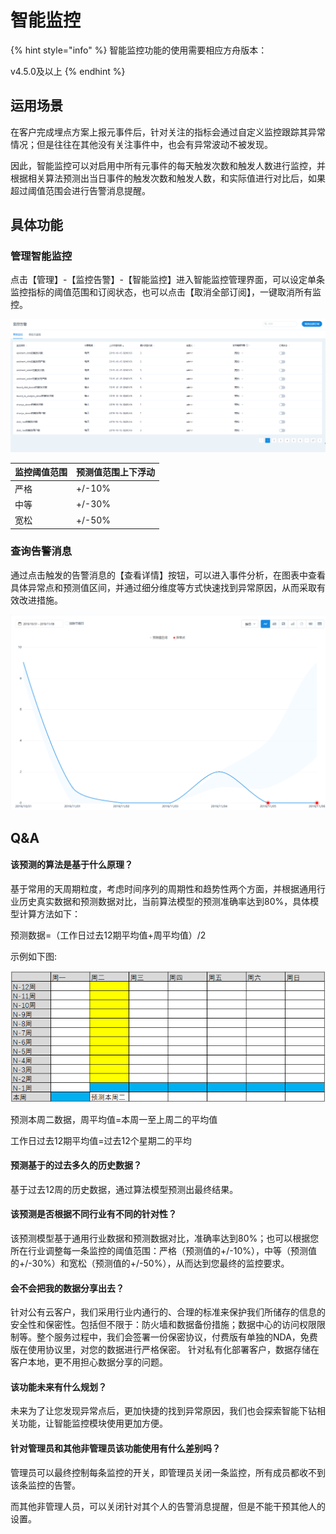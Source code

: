 # 智能监控



{% hint style="info" %}
智能监控功能的使用需要相应方舟版本： 

v4.5.0及以上
{% endhint %}

## 运用场景

在客户完成埋点方案上报元事件后，针对关注的指标会通过自定义监控跟踪其异常情况；但是往往在其他没有关注事件中，也会有异常波动不被发现。

因此，智能监控可以对启用中所有元事件的每天触发次数和触发人数进行监控，并根据相关算法预测出当日事件的触发次数和触发人数，和实际值进行对比后，如果超过阈值范围会进行告警消息提醒。

## 具体功能

### 管理智能监控

点击【管理】-【监控告警】-【智能监控】进入智能监控管理界面，可以设定单条监控指标的阈值范围和订阅状态，也可以点击【取消全部订阅】，一键取消所有监控。

![](../../.gitbook/assets/zhi-neng-jian-kong-1.png)

| 监控阈值范围 | 预测值范围上下浮动 |
| :--- | :--- |
| 严格 | +/-10% |
| 中等 | +/-30% |
| 宽松 | +/-50% |

### 查询告警消息

通过点击触发的告警消息的【查看详情】按钮，可以进入事件分析，在图表中查看具体异常点和预测值区间，并通过细分维度等方式快速找到异常原因，从而采取有效改进措施。

![&#x544A;&#x8B66;&#x6D88;&#x606F;&#x8FDB;&#x5165;&#x4E8B;&#x4EF6;&#x5206;&#x6790;&#x8BE6;&#x60C5;](../../.gitbook/assets/tu-pian%20%284%29.png)

## Q&A

#### 该预测的算法是基于什么原理？

基于常用的天周期粒度，考虑时间序列的周期性和趋势性两个方面，并根据通用行业历史真实数据和预测数据对比，当前算法模型的预测准确率达到80%，具体模型计算方法如下：

 预测数据=（工作日过去12期平均值+周平均值）/2 

示例如下图: 

![](../../.gitbook/assets/tu-pian%20%281%29.png)

预测本周二数据，周平均值=本周一至上周二的平均值

工作日过去12期平均值=过去12个星期二的平均



#### 预测基于的过去多久的历史数据？

基于过去12周的历史数据，通过算法模型预测出最终结果。



#### 该预测是否根据不同行业有不同的针对性？

该预测模型基于通用行业数据和预测数据对比，准确率达到80%；也可以根据您所在行业调整每一条监控的阈值范围：严格（预测值的+/-10%），中等（预测值的+/-30%）和宽松（预测值的+/-50%），从而达到您最终的监控要求。



#### 会不会把我的数据分享出去？

针对公有云客户，我们采用行业内通行的、合理的标准来保护我们所储存的信息的安全性和保密性。包括但不限于：防火墙和数据备份措施；数据中心的访问权限限制等。整个服务过程中，我们会签署一份保密协议，付费版有单独的NDA，免费版在使用协议里，对您的数据进行严格保密。 针对私有化部署客户，数据存储在客户本地，更不用担心数据分享的问题。



#### 该功能未来有什么规划？

未来为了让您发现异常点后，更加快捷的找到异常原因，我们也会探索智能下钻相关功能，让智能监控模块使用更加方便。



#### 针对管理员和其他非管理员该功能使用有什么差别吗？

管理员可以最终控制每条监控的开关，即管理员关闭一条监控，所有成员都收不到该条监控的告警。 

而其他非管理人员，可以关闭针对其个人的告警消息提醒，但是不能干预其他人的设置。

